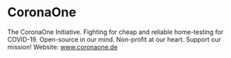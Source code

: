 # CoronaOne
The CoronaOne Initiative. Fighting for cheap and reliable home-testing for COVID-19. Open-source in our mind. Non-profit at our heart. Support our mission!
Website: www.coronaone.de

